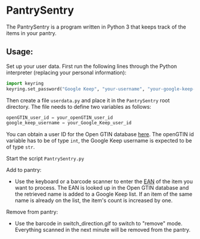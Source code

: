 # PantrySentry
The PantrySentry is a program written in Python 3 that keeps track of the items in your pantry.

## Usage:
Set up your user data.
First run the following lines through the Python interpreter (replacing your personal information):
```python
import keyring
keyring.set_password("Google Keep", "your-username", "your-google-keep-password")
```
Then create a file ``userdata.py`` and place it in the ``PantrySentry`` root directory. The file needs to define two variables as follows:
```python
openGTIN_user_id = your_openGTIN_user_id
google_keep_username = your_Google_Keep_user_id
```
You can obtain a user ID for the Open GTIN database [here](https://opengtindb.org/). The openGTIN id variable has to be of type ``int``, the Google Keep username is expected to be of type ``str``.


Start the script ``PantrySentry.py``

Add to pantry:
- Use the keyboard or a barcode scanner to enter the [EAN](https://en.wikipedia.org/wiki/International_Article_Number) of the item you want to process. The EAN is looked up in the Open GTIN database and the retrieved name is added to a Google Keep list. If an item of the same name is already on the list, the item's count is increased by one.

Remove from pantry:
- Use the barcode in switch_direction.gif to switch to "remove" mode. Everything scanned in the next minute will be removed from the pantry.
